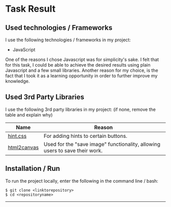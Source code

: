 # Task Result

## Used technologies / Frameworks

I use the following technologies / frameworks in my project:

- JavaScript

One of the reasons I chose Javascript was for simplicity's sake. I felt that for this task, I could be able to achieve the desired results using plain Javascript and a few small libraries. Another reason for my choice, is the fact that I took it as a learning opportunity in order to further improve my knowledge.

## Used 3rd Party Libraries

I use the following 3rd party libraries in my project: (if none, remove the table and explain why)

| Name                                            | Reason                                                                      |
| ----------------------------------------------- | --------------------------------------------------------------------------- |
| [hint.css](https://kushagra.dev/lab/hint/)      | For adding hints to certain buttons.                                        |
| [html2canvas](https://html2canvas.hertzen.com/) | Used for the "save image" functionality, allowing users to save their work. |

## Installation / Run

To run the project locally, enter the following in the command line / bash:

```console
$ git clone <linktorepository>
$ cd <repositoryname>
```

---

